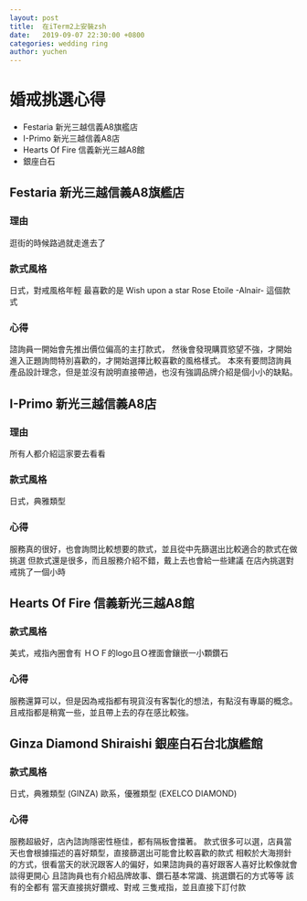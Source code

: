 ```yaml
---
layout: post
title:  在iTerm2上安裝zsh
date:   2019-09-07 22:30:00 +0800
categories: wedding ring
author: yuchen
---
```


# 婚戒挑選心得

- Festaria 新光三越信義A8旗艦店
- I-Primo  新光三越信義A8店
- Hearts Of Fire  信義新光三越A8館
- 銀座白石


## Festaria 新光三越信義A8旗艦店

### 理由
逛街的時候路過就走進去了

### 款式風格
日式，對戒風格年輕
最喜歡的是 Wish upon a star Rose Etoile -Alnair- 這個款式

### 心得
諮詢員一開始會先推出價位偏高的主打款式，
然後會發現購買慾望不強，才開始進入正題詢問特別喜歡的，才開始選擇比較喜歡的風格樣式。
本來有要問諮詢員產品設計理念，但是並沒有說明直接帶過，也沒有強調品牌介紹是個小小的缺點。


## I-Primo  新光三越信義A8店

### 理由
所有人都介紹這家要去看看

### 款式風格
日式，典雅類型

### 心得
服務真的很好，也會詢問比較想要的款式，並且從中先篩選出比較適合的款式在做挑選
但款式還是很多，而且服務介紹不錯，戴上去也會給一些建議
在店內挑選對戒挑了一個小時


## Hearts Of Fire  信義新光三越A8館

### 款式風格
美式，戒指內圈會有 ＨＯＦ的logo且Ｏ裡面會鑲嵌一小顆鑽石

### 心得
服務還算可以，但是因為戒指都有現貨沒有客製化的想法，有點沒有專屬的概念。
且戒指都是稍寬一些，並且帶上去的存在感比較強。


## Ginza Diamond Shiraishi 銀座白石台北旗艦館

### 款式風格
日式，典雅類型 (GINZA)
歐系，優雅類型 (EXELCO DIAMOND)

### 心得
服務超級好，店內諮詢隱密性極佳，都有隔板會擋著。
款式很多可以選，店員當天也會根據描述的喜好類型，直接篩選出可能會比較喜歡的款式
相較於大海撈針的方式，很看當天的狀況跟客人的偏好，如果諮詢員的喜好跟客人喜好比較像就會談得更開心
且諮詢員也有介紹品牌故事、鑽石基本常識、挑選鑽石的方式等等 該有的全都有
當天直接挑好鑽戒、對戒 三隻戒指，並且直接下訂付款
